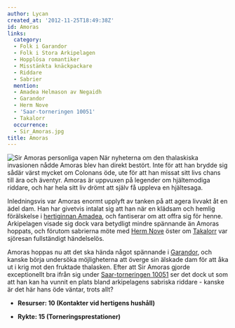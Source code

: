 ```yaml
---
author: Lycan
created_at: '2012-11-25T18:49:38Z'
id: Amoras
links:
  category:
  - Folk i Garandor
  - Folk i Stora Arkipelagen
  - Hopplösa romantiker
  - Misstänkta knäckpackare
  - Riddare
  - Sabrier
  mention:
  - Amadea Helmason av Negaidh
  - Garandor
  - Herm Nove
  - 'Saar-torneringen 10051'
  - Takalorr
  occurrence:
  - Sir_Amoras.jpg
title: Amoras
---
```


![Sir Amoras personliga vapen] När nyheterna om den thalaskiska invasionen nådde Amoras blev han
direkt bestört. Inte för att han brydde sig sådär värst mycket om Colonans öde, ute för att han
missat sitt livs chans till ära och äventyr. Amoras är uppvuxen på legender om hjältemodiga riddare,
och har hela sitt liv drömt att själv få uppleva en hjältesaga.

Inledningsvis var Amoras enormt upplyft av tanken på att agera livvakt åt en ädel dam. Han har
givetvis intalat sig att han när en klädsam och hemlig förälskelse i [hertiginnan Amadea], och
fantiserar om att offra sig för henne. Arkipelagen visade sig dock vara betydligt mindre spännande
än Amoras hoppats, och förutom sabrierna möte med [Herm Nove] öster om [Takalorr] var sjöresan
fullständigt händelselös.

Amoras hoppas nu att det ska hända något spännande i [Garandor], och kanske börja undersöka
möjligheterna att överge sin älskade dam för att åka ut i krig mot den fruktade thalasken. Efter att
Sir Amoras gjorde exceptionellt bra ifrån sig under [Saar-torneringen 10051] ser det dock ut som att
han kan ha vunnit en plats bland arkipelagens sabriska riddare - kanske är det här hans öde väntar,
trots allt?

- **Resurser: 10 (Kontakter vid hertigens hushåll)**
- **Rykte: 15 (Torneringsprestationer)**

  [Sir Amoras personliga vapen]: Sir_Amoras.jpg "Sir Amoras personliga vapen"
  [hertiginnan Amadea]: Amadea_Helmason_av_Negaidh
  [Herm Nove]: Herm_Nove
  [Takalorr]: Takalorr
  [Garandor]: Garandor
  [Saar-torneringen 10051]: Saar-torneringen_10051